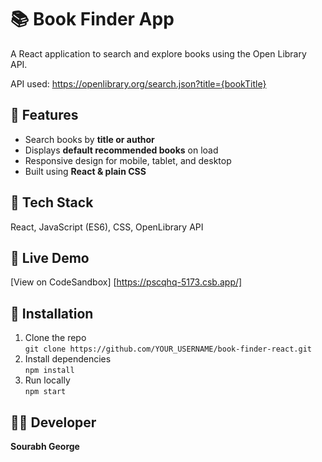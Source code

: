 # 📚 Book Finder App

A React application to search and explore books using the Open Library API.

API used: https://openlibrary.org/search.json?title={bookTitle}

## 🚀 Features
- Search books by **title or author**
- Displays **default recommended books** on load
- Responsive design for mobile, tablet, and desktop
- Built using **React & plain CSS**

## 🧠 Tech Stack
React, JavaScript (ES6), CSS, OpenLibrary API

## 🔗 Live Demo
[View on CodeSandbox] [https://pscqhq-5173.csb.app/]

## 💾 Installation
1. Clone the repo  
   `git clone https://github.com/YOUR_USERNAME/book-finder-react.git`
2. Install dependencies  
   `npm install`
3. Run locally  
   `npm start`

## 👨‍💻 Developer
**Sourabh George**

